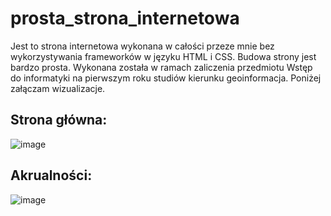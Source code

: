 # prosta_strona_internetowa

Jest to strona internetowa wykonana w całości przeze mnie bez wykorzystywania frameworków w języku HTML i CSS.
Budowa strony jest bardzo prosta. Wykonana została w ramach zaliczenia przedmiotu Wstęp do informatyki na pierwszym 
roku studiów kierunku geoinformacja. Poniżej załączam wizualizacje.

## Strona główna:
![image](https://user-images.githubusercontent.com/62958388/173608127-307a169a-f717-46ed-b2b6-2411681702b7.png)

## Akrualności:
![image](https://user-images.githubusercontent.com/62958388/173608315-e44e59bb-ac22-49a5-85df-4e77bbf1b64a.png)

